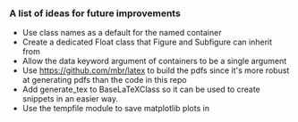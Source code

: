 ### A list of ideas for future improvements

- Use class names as a default for the named container
- Create a dedicated Float class that Figure and Subfigure can inherit from
- Allow the data keyword argument of containers to be a single argument
- Use https://github.com/mbr/latex to build the pdfs since it's more robust at
    generating pdfs than the code in this repo
- Add generate_tex to BaseLaTeXClass so it can be used to create snippets in an
    easier way.
- Use the tempfile module to save matplotlib plots in
